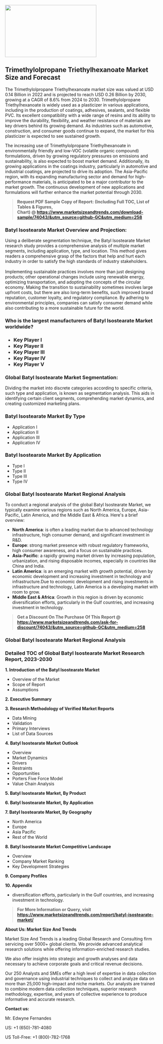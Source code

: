 <p><img class="alignnone size-medium wp-image-20088" src="https://ffe5etoiles.com/wp-content/uploads/2024/12/MST1-300x171.png" alt="" width="300" height="171" /></p><h2>Trimethylolpropane Triethylhexanoate Market Size and Forecast</h2><p>The Trimethylolpropane Triethylhexanoate market size was valued at USD 0.14 Billion in 2022 and is projected to reach USD 0.26 Billion by 2030, growing at a CAGR of 8.6% from 2024 to 2030. Trimethylolpropane Triethylhexanoate is widely used as a plasticizer in various applications, including in the production of coatings, adhesives, sealants, and flexible PVC. Its excellent compatibility with a wide range of resins and its ability to improve the durability, flexibility, and weather resistance of materials are key drivers behind its growing demand. As industries such as automotive, construction, and consumer goods continue to expand, the market for this plasticizer is expected to see sustained growth.</p><p>The increasing use of Trimethylolpropane Triethylhexanoate in environmentally friendly and low-VOC (volatile organic compound) formulations, driven by growing regulatory pressures on emissions and sustainability, is also expected to boost market demand. Additionally, its growing applications in the coatings industry, particularly in automotive and industrial coatings, are projected to drive its adoption. The Asia-Pacific region, with its expanding manufacturing sector and demand for high-performance materials, is anticipated to be a major contributor to the market growth. The continuous development of new applications and formulations will further enhance the market potential through 2030.</p></p><blockquote id="" class=""><strong>Request PDF Sample Copy of Report: (Including Full TOC, List of Tables &amp; Figures, Chart)&nbsp;@&nbsp;<strong><a href="https://www.marketsizeandtrends.com/download-sample/74043/&utm_source=github-GC&utm_medium=258" target="_blank">https://www.marketsizeandtrends.com/download-sample/74043/&utm_source=github-GC&utm_medium=258</a></strong></strong></blockquote><h3 id="" class="">Batyl Isostearate Market&nbsp;Overview and Projection:</h3><p id="" class="">Using a deliberate segmentation technique, the Batyl Isostearate Market research study provides a comprehensive analysis of multiple market segments, including application, type, and location. This method gives readers a comprehensive grasp of the factors that help and hurt each industry in order to satisfy the high standards of industry stakeholders. <br /> <br />Implementing sustainable practices involves more than just designing products; other operational changes include using renewable energy, optimizing transportation, and adopting the concepts of the circular economy. Making the transition to sustainability sometimes involves large upfront costs, but there are also long-term benefits, such improved brand reputation, customer loyalty, and regulatory compliance. By adhering to environmental principles, companies can satisfy consumer demand while also contributing to a more sustainable future for the world.</p><h3 id="" class="">Who is the largest manufacturers of&nbsp;Batyl Isostearate Market worldwide?</h3><h3 class=""><p><ul><li>Key Player I </li><li> Key Player II </li><li> Key Player III </li><li> Key Player IV </li><li> Key Player V</li></ul></p></h3><h3 id="" class="">Global&nbsp;Batyl Isostearate Market Segmentation:</h3><p id="" class="">Dividing the market into discrete categories according to specific criteria, such type and application, is known as segmentation analysis. This aids in identifying certain client segments, comprehending market dynamics, and creating customized marketing plans.</p><h3 id="" class="">Batyl Isostearate Market&nbsp;By Type</h3><p><p><ul><li>Application I </li><li> Application II </li><li> Application III </li><li> Application IV</p></li></ul></p></p><h3 id="" class="">Batyl Isostearate Market&nbsp;By Application</h3><p class=""><p><ul><li>Type I </li><li> Type II </li><li> Type III </li><li> Type IV</li></ul></p></p><h3 id="" class="">Global Batyl Isostearate Market Regional Analysis</h3><p id="" class="">To conduct a regional analysis of the global Batyl Isostearate Market, we typically examine various regions such as North America, Europe, Asia-Pacific, Latin America, and the Middle East &amp; Africa. Here's a brief overview:</p><ul><li><strong>North America</strong>: is often a leading market due to advanced technology infrastructure, high consumer demand, and significant investment in R&amp;D.</li><li><strong>Europe</strong>: strong market presence with robust regulatory frameworks, high consumer awareness, and a focus on sustainable practices.</li><li><strong>Asia-Pacific</strong>: a rapidly growing market driven by increasing population, urbanization, and rising disposable incomes, especially in countries like China and India.</li><li><strong>Latin America</strong>: is an emerging market with growth potential, driven by economic development and increasing investment in technology and infrastructure.Due to economic development and rising investments in infrastructure and technology, Latin America is a developing market with room to grow.</li><li><strong>Middle East &amp; Africa</strong>: Growth in this region is driven by economic diversification efforts, particularly in the Gulf countries, and increasing investment in technology.</li></ul><blockquote id="" class=""><strong>Get a Discount On The Purchase Of This Report @ <strong><a href="https://www.marketsizeandtrends.com/ask-for-discount/74043/&utm_source=github-GC&utm_medium=258" target="_blank">https://www.marketsizeandtrends.com/ask-for-discount/74043/&utm_source=github-GC&utm_medium=258</a></strong></strong></blockquote><h3 id="" class="">Global Batyl Isostearate Market Regional Analysis</h3><h3 id="" class="">Detailed TOC of Global Batyl Isostearate Market Research Report, 2023-2030</h3><p id="" class=""><strong>1. Introduction of the Batyl Isostearate Market</strong></p><ul><li>Overview of the Market</li><li>Scope of Report</li><li>Assumptions</li></ul><p id="" class=""><strong>2. Executive Summary</strong></p><p id="" class=""><strong>3. Research Methodology of Verified Market Reports</strong></p><ul><li>Data Mining</li><li>Validation</li><li>Primary Interviews</li><li>List of Data Sources</li></ul><p id="" class=""><strong>4. Batyl Isostearate Market Outlook</strong></p><ul><li>Overview</li><li>Market Dynamics</li><li>Drivers</li><li>Restraints</li><li>Opportunities</li><li>Porters Five Force Model</li><li>Value Chain Analysis</li></ul><p id="" class=""><strong>5. Batyl Isostearate Market, By Product</strong></p><p id="" class=""><strong>6. Batyl Isostearate Market, By Application</strong></p><p id="" class=""><strong>7. Batyl Isostearate Market, By Geography</strong></p><ul><li>North America</li><li>Europe</li><li>Asia Pacific</li><li>Rest of the World</li></ul><p id="" class=""><strong>8. Batyl Isostearate Market Competitive Landscape</strong></p><ul><li>Overview</li><li>Company Market Ranking</li><li>Key Development Strategies</li></ul><p id="" class=""><strong>9. Company Profiles</strong></p><p id="" class=""><strong>10. Appendix</strong></p><ul><li>diversification efforts, particularly in the Gulf countries, and increasing investment in technology.</li></ul><blockquote id="" class=""><strong>For More Information or Query, visit <strong><strong><a href="https://www.marketsizeandtrends.com/report/batyl-isostearate-market/" target="_blank">https://www.marketsizeandtrends.com/report/batyl-isostearate-market/</a></strong></strong></strong></blockquote><p id="" class=""><strong>About Us: Market Size And Trends</strong></p><p id="" class="">Market Size And Trends is a leading Global Research and Consulting firm servicing over 5000+ global clients. We provide advanced analytical research solutions while offering information-enriched research studies.</p><p id="" class="">We also offer insights into strategic and growth analyses and data necessary to achieve corporate goals and critical revenue decisions.</p><p id="" class="">Our 250 Analysts and SMEs offer a high level of expertise in data collection and governance using industrial techniques to collect and analyze data on more than 25,000 high-impact and niche markets. Our analysts are trained to combine modern data collection techniques, superior research methodology, expertise, and years of collective experience to produce informative and accurate research.</p><p id="" class=""><strong>Contact us:</strong></p><p id="" class="">Mr. Edwyne Fernandes</p><p id="" class="">US: +1 (650)-781-4080</p><p id="" class="">US Toll-Free: +1 (800)-782-1768</p>
